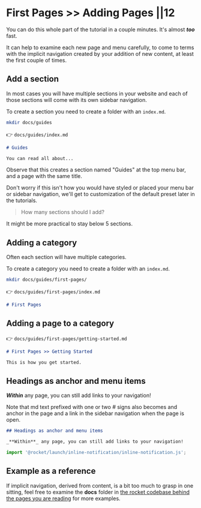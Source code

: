 # First Pages >> Adding Pages ||12

<inline-notification type="warning">

You can do this whole part of the tutorial in a couple minutes. It's almost _**too**_ fast.

It can help to examine each new page and menu carefully, to come to terms with the implicit navigation created by your addition of new content, at least the first couple of times.

</inline-notification>

## Add a section

In most cases you will have multiple sections in your website and each of those sections will come with its own sidebar navigation.

To create a section you need to create a folder with an `index.md`.

```bash
mkdir docs/guides
```

👉 `docs/guides/index.md`

```md
# Guides

You can read all about...
```

Observe that this creates a section named "Guides" at the top menu bar, and a page with the same title.

<inline-notification type="tip">

Don't worry if this isn't how you would have styled or placed your menu bar or sidebar navigation, we'll get to customization of the default preset later in the tutorials.

</inline-notification>

> How many sections should I add?

It might be more practical to stay below 5 sections.

## Adding a category

Often each section will have multiple categories.

To create a category you need to create a folder with an `index.md`.

```bash
mkdir docs/guides/first-pages/
```

👉 `docs/guides/first-pages/index.md`

```md
# First Pages
```

## Adding a page to a category

👉 `docs/guides/first-pages/getting-started.md`

```md
# First Pages >> Getting Started

This is how you get started.
```

## Headings as anchor and menu items

_**Within**_ any page, you can still add links to your navigation!

Note that md text prefixed with one or two # signs also becomes and anchor in the page and a link in the sidebar navigation when the page is open.

```md
## Headings as anchor and menu items

_**Within**_ any page, you can still add links to your navigation!
```

```js script
import '@rocket/launch/inline-notification/inline-notification.js';
```

## Example as a reference

If implicit navigation, derived from content, is a bit too much to grasp in one sitting, feel free to examine the **docs** folder in [the rocket codebase behind the pages you are reading](https://github.com/modernweb-dev/rocket) for more examples.
